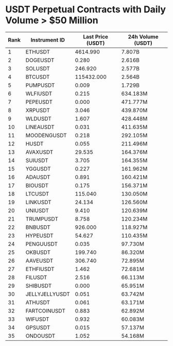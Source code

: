 # USDT Perpetual Contracts with Daily Volume > $50 Million

| Rank | Instrument ID | Last Price (USDT) | 24h Volume (USDT) |
|------|---------------|-------------------|-------------------|
| 1 | ETHUSDT | 4614.990 | 7.807B |
| 2 | DOGEUSDT | 0.280 | 2.616B |
| 3 | SOLUSDT | 246.920 | 2.577B |
| 4 | BTCUSDT | 115432.000 | 2.564B |
| 5 | PUMPUSDT | 0.009 | 1.729B |
| 6 | WLFIUSDT | 0.215 | 634.183M |
| 7 | PEPEUSDT | 0.000 | 471.777M |
| 8 | XRPUSDT | 3.046 | 439.870M |
| 9 | WLDUSDT | 1.607 | 428.448M |
| 10 | LINEAUSDT | 0.031 | 411.635M |
| 11 | MOODENGUSDT | 0.218 | 292.105M |
| 12 | HUSDT | 0.055 | 211.496M |
| 13 | AVAXUSDT | 29.535 | 164.376M |
| 14 | SUIUSDT | 3.705 | 164.355M |
| 15 | YGGUSDT | 0.227 | 161.962M |
| 16 | ADAUSDT | 0.891 | 160.421M |
| 17 | BIOUSDT | 0.175 | 156.371M |
| 18 | LTCUSDT | 115.040 | 130.050M |
| 19 | LINKUSDT | 24.134 | 126.560M |
| 20 | UNIUSDT | 9.410 | 120.639M |
| 21 | TRUMPUSDT | 8.758 | 120.234M |
| 22 | BNBUSDT | 926.000 | 118.927M |
| 23 | HYPEUSDT | 54.627 | 110.435M |
| 24 | PENGUUSDT | 0.035 | 97.730M |
| 25 | OKBUSDT | 199.740 | 86.320M |
| 26 | AAVEUSDT | 306.740 | 72.895M |
| 27 | ETHFIUSDT | 1.462 | 72.681M |
| 28 | FILUSDT | 2.516 | 66.113M |
| 29 | SHIBUSDT | 0.000 | 65.951M |
| 30 | JELLYJELLYUSDT | 0.051 | 63.742M |
| 31 | ATHUSDT | 0.061 | 63.171M |
| 32 | FARTCOINUSDT | 0.883 | 62.892M |
| 33 | WIFUSDT | 0.932 | 60.083M |
| 34 | GPSUSDT | 0.015 | 57.137M |
| 35 | ONDOUSDT | 1.052 | 54.168M |
